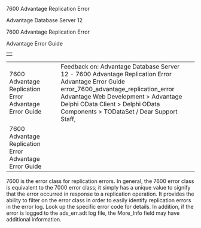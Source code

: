 7600 Advantage Replication Error




Advantage Database Server 12  

7600 Advantage Replication Error

Advantage Error Guide

|  |
| --- |
|  |

|  |  |  |  |  |
| --- | --- | --- | --- | --- |
| 7600 Advantage Replication Error  Advantage Error Guide |  |  | Feedback on: Advantage Database Server 12 - 7600 Advantage Replication Error Advantage Error Guide error\_7600\_advantage\_replication\_error Advantage Web Development > Advantage Delphi OData Client > Delphi OData Components > TODataSet / Dear Support Staff, |  |
| 7600 Advantage Replication Error  Advantage Error Guide |  |  |  |  |

7600 is the error class for replication errors. In general, the 7600 error class is equivalent to the 7000 error class; it simply has a unique value to signify that the error occurred in response to a replication operation. It provides the ability to filter on the error class in order to easily identify replication errors in the error log. Look up the specific error code for details. In addition, if the error is logged to the ads\_err.adt log file, the More\_Info field may have additional information.